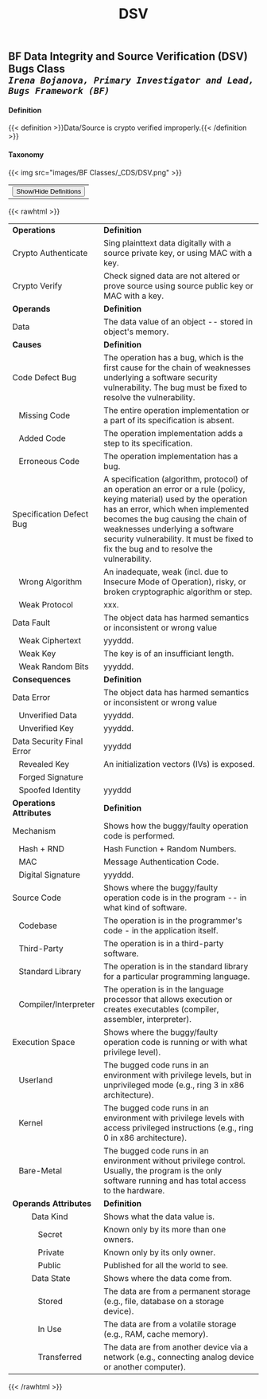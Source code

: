 ﻿---
weight: 3
title: "DSV"
---
## BF Data Integrity and Source Verification (DSV) Bugs Class <br/>_`Irena Bojanova, Primary Investigator and Lead, Bugs Framework (BF)`_

#### Definition
{{< definition >}}Data/Source is crypto verified improperly.{{< /definition >}}

####  Taxonomy


{{< img src="images/BF Classes/_CDS/DSV.png" >}}

<table>
<tr>
<td>
<button class="btn btn-primary " type="button" data-bs-toggle="collapse" data-bs-target="#collapseTable" aria-expanded="false" aria-controls="collapseTable">Show/Hide Definitions</button>
</td>
</tr>
</table>
	
{{< rawhtml >}}
<div class="collapse" id="collapseTable">
<table>
<tr>
			<td><strong>Operations</strong></td>
	<td><strong>Definition</strong></td>
	</tr>
	<tr>
			<td>Crypto Authenticate </td>
	<td>Sing plainttext data digitally with a source private key, or using MAC with a key.</td>
	</tr>
	<tr>
			<td>Crypto Verify </td>
	<td>Check signed data are not altered or prove source using source public key or MAC with a key.</td>
	</tr>
	<tr>
			<td><strong>Operands</strong></td>
	<td><strong>Definition</strong></td>
	</tr>
	<tr>
			<td>Data </td>
	<td>The data value of an object -- stored in object's memory.</td>
	</tr>
	<tr>
			<td><strong>Causes</strong></td>
	<td><strong>Definition</strong></td>
	</tr>
	<tr>
			<td>Code Defect Bug</td>
	<td>The operation has a bug, which is the first cause for the chain of weaknesses underlying a software security vulnerability. The bug must be fixed to resolve the vulnerability.</td>
	</tr>
	<tr>
			<td>   Missing Code </td>
	<td>The entire operation implementation or a part of its specification is absent.</td>
	</tr>
	<tr>
			<td>   Added Code </td>
	<td>The operation implementation adds a step to its specification.</td>
	</tr>
	<tr>
			<td>   Erroneous Code </td>
	<td>The operation implementation has a bug.</td>
	</tr>
	<tr>
			<td>Specification Defect Bug</td>
	<td>A specification (algorithm, protocol) of an operation an error or a rule (policy, keying material) used by the operation has an error, which when implemented becomes the bug causing the chain of weaknesses underlying a software security vulnerability. It must be fixed to fix the bug and to resolve the vulnerability.</td>
	</tr>
	<tr>
			<td>   Wrong Algorithm </td>
	<td>An inadequate, weak (incl. due to Insecure Mode of Operation), risky, or broken cryptographic algorithm or step.</td>
	</tr>
	<tr>
			<td>   Weak Protocol </td>
	<td>xxx.</td>
	</tr>
	<tr>
			<td>Data Fault</td>
	<td>The object data has harmed semantics or inconsistent or wrong value</td>
	</tr>
	<tr>
			<td>   Weak Ciphertext </td>
	<td>yyyddd.</td>
	</tr>
	<tr>
			<td>   Weak Key </td>
	<td>The key is of an insufficiant length.</td>
	</tr>
	<tr>
			<td>   Weak Random Bits </td>
	<td>yyyddd.</td>
	</tr>
	<tr>
			<td><strong>Consequences</strong></td>
	<td><strong>Definition</strong></td>
	</tr>
	<tr>
			<td>Data Error</td>
	<td>The object data has harmed semantics or inconsistent or wrong value</td>
	</tr>
	<tr>
			<td>   Unverified Data </td>
	<td>yyyddd.</td>
	</tr>
	<tr>
			<td>   Unverified Key </td>
	<td>yyyddd.</td>
	</tr>
	<tr>
			<td>Data Security Final Error</td>
	<td>yyyddd</td>
	</tr>
	<tr>
			<td>   Revealed Key </td>
	<td>An initialization vectors (IVs) is exposed.</td>
	</tr>
	<tr>
			<td>   Forged Signature </td>
	<td></td>
	</tr>
	<tr>
			<td>   Spoofed Identity </td>
	<td>yyyddd</td>
	</tr>
	<tr>
			<td><strong>Operations Attributes</strong></td>
	<td><strong>Definition</strong></td>
	</tr>
	<tr>
			<td>Mechanism </td>
	<td>Shows how the buggy/faulty operation code is performed.</td>
	</tr>
	<tr>
			<td>   Hash + RND </td>
	<td>Hash Function + Random Numbers.</td>
	</tr>
	<tr>
			<td>   MAC </td>
	<td>Message Authentication Code.</td>
	</tr>
	<tr>
			<td>   Digital Signature </td>
	<td>yyyddd.</td>
	</tr>
	<tr>
			<td>Source Code </td>
	<td>Shows where the buggy/faulty operation code is in the program -- in what kind of software.</td>
	</tr>
	<tr>
			<td>   Codebase </td>
	<td>The operation is in the programmer's code - in the application itself.</td>
	</tr>
	<tr>
			<td>   Third-Party </td>
	<td>The operation is in a third-party software.</td>
	</tr>
	<tr>
			<td>   Standard Library </td>
	<td>The operation is in the standard library for a particular programming language.</td>
	</tr>
	<tr>
			<td>   Compiler/Interpreter </td>
	<td>The operation is in the language processor that allows execution or creates executables (compiler, assembler, interpreter).</td>
	</tr>
	<tr>
			<td>Execution Space </td>
	<td>Shows where the buggy/faulty operation code is running or with what privilege level).</td>
	</tr>
	<tr>
			<td>   Userland </td>
	<td>The bugged code runs in an environment with privilege levels, but in unprivileged mode (e.g., ring 3 in x86 architecture).</td>
	</tr>
	<tr>
			<td>   Kernel </td>
	<td>The bugged code runs in an environment with privilege levels with access privileged instructions (e.g., ring 0 in x86 architecture).</td>
	</tr>
	<tr>
			<td>   Bare-Metal </td>
	<td>The bugged code runs in an environment without privilege control. Usually, the program is the only software running and has total access to the hardware.</td>
	</tr>
	<tr>
			<td><strong>Operands Attributes</strong></td>
	<td><strong>Definition</strong></td>
	</tr>
	<tr>
			<td>         Data Kind </td>
	<td>Shows what the data value is.</td>
	</tr>
	<tr>
			<td>            Secret </td>
	<td>Known only by its more than one owners.</td>
	</tr>
	<tr>
			<td>            Private </td>
	<td>Known only by its only owner.</td>
	</tr>
	<tr>
			<td>            Public </td>
	<td>Published for all the world to see.</td>
	</tr>
	<tr>
			<td>         Data State </td>
	<td>Shows where the data come from.</td>
	</tr>
	<tr>
			<td>            Stored </td>
	<td>The data are from a permanent storage (e.g., file, database on a storage device).</td>
	</tr>
	<tr>
			<td>            In Use </td>
	<td>The data are from a volatile storage (e.g., RAM, cache memory).</td>
	</tr>
	<tr>
			<td>            Transferred </td>
	<td>The data are from another device via a network (e.g., connecting analog device or another computer).</td>
	</tr>
	
</table>
</div>
{{< /rawhtml >}}

